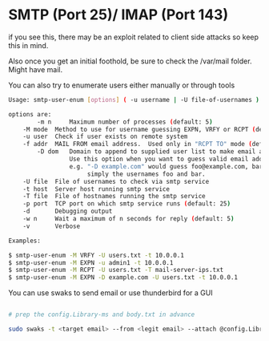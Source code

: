 # SMTP (Port 25)/ IMAP (Port 143)

if you see this, there may be an exploit related to client side attacks so keep this in mind. 

Also once you get an initial foothold, be sure to check the /var/mail folder. Might have mail.

You can also try to enumerate users either manually or through tools

```bash
Usage: smtp-user-enum [options] ( -u username | -U file-of-usernames ) ( -t host | -T file-of-targets )

options are:
        -m n     Maximum number of processes (default: 5)
	-M mode  Method to use for username guessing EXPN, VRFY or RCPT (default: VRFY)
	-u user  Check if user exists on remote system
	-f addr  MAIL FROM email address.  Used only in "RCPT TO" mode (default: user@example.com)
        -D dom   Domain to append to supplied user list to make email addresses (Default: none)
                 Use this option when you want to guess valid email addresses instead of just usernames
                 e.g. "-D example.com" would guess foo@example.com, bar@example.com, etc.  Instead of 
                      simply the usernames foo and bar.
	-U file  File of usernames to check via smtp service
	-t host  Server host running smtp service
	-T file  File of hostnames running the smtp service
	-p port  TCP port on which smtp service runs (default: 25)
	-d       Debugging output
	-w n     Wait a maximum of n seconds for reply (default: 5)
	-v       Verbose

Examples:

$ smtp-user-enum -M VRFY -U users.txt -t 10.0.0.1
$ smtp-user-enum -M EXPN -u admin1 -t 10.0.0.1
$ smtp-user-enum -M RCPT -U users.txt -T mail-server-ips.txt
$ smtp-user-enum -M EXPN -D example.com -U users.txt -t 10.0.0.1
```

You can use swaks to send email or use thunderbird for a GUI

```bash

# prep the config.Library-ms and body.txt in advance

sudo swaks -t <target email> --from <legit email> --attach @config.Library-ms --server <target ip> --body @body.txt --header <anything you want> --suppress-data -ap
